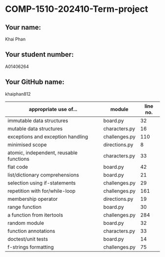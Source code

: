 # COMP-1510-202410-Term-project

## Your name:
Khai Phan

## Your student number:
A01406264

## Your GitHub name:
khaiphan812


| appropriate use of...                   | module        | line no. |
|-----------------------------------------|---------------|----------|
| immutable data structures               | board.py      | 32       |
| mutable data structures                 | characters.py | 16       |
| exceptions and exception handling       | challenges.py | 110      |
| minimised scope                         | directions.py | 8        |
| atomic, independent, reusable functions | characters.py | 33       |
| flat code                               | board.py      | 42       |
| list/dictionary comprehensions          | board.py      | 21       |
| selection using if-statements           | challenges.py | 29       |
| repetition with for/while-loop          | challenges.py | 161      |
| membership operator                     | directions.py | 19       |
| range function                          | board.py      | 30       |
| a function from itertools               | challenges.py | 284      |
| random module                           | board.py      | 32       |
| function annotations                    | characters.py | 33       |
| doctest/unit tests                      | board.py      | 14       |
| f-strings formatting                    | challenges.py | 75       |
